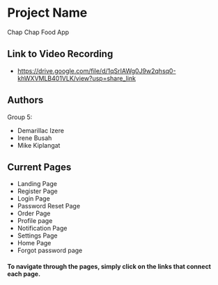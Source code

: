 # Project Name

Chap Chap Food App

## Link to Video Recording
 * https://drive.google.com/file/d/1qSrIAWg0J9w2qhsq0-khWXVMLB401VLK/view?usp=share_link 
## Authors

Group 5:

* Demarillac Izere
* Irene Busah
* Mike Kiplangat

## Current Pages

* Landing Page
* Register Page
* Login Page
* Password Reset Page
* Order Page
* Profile page
* Notification Page
* Settings Page
* Home Page
* Forgot password page


#### To navigate through the pages, simply click on the links that connect each page.
